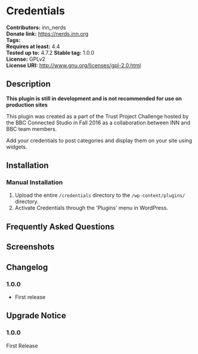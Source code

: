 # Credentials #
**Contributors:**      inn_nerds  
**Donate link:**       https://nerds.inn.org  
**Tags:**  
**Requires at least:** 4.4  
**Tested up to:**      4.7.2
**Stable tag:**        1.0.0  
**License:**           GPLv2  
**License URI:**       http://www.gnu.org/licenses/gpl-2.0.html  

## Description ##

**This plugin is still in development and is not recommended for use on production sites**

This plugin was created as a part of the Trust Project Challenge hosted by the BBC Connected Studio in Fall 2016 as a collaboration between INN and BBC team members.

Add your credentials to post categories and display them on your site using widgets.

## Installation ##

### Manual Installation ###

1. Upload the entire `/credentials` directory to the `/wp-content/plugins/` directory.
2. Activate Credentials through the 'Plugins' menu in WordPress.

## Frequently Asked Questions ##


## Screenshots ##


## Changelog ##

### 1.0.0 ###
* First release

## Upgrade Notice ##

### 1.0.0 ###
First Release
